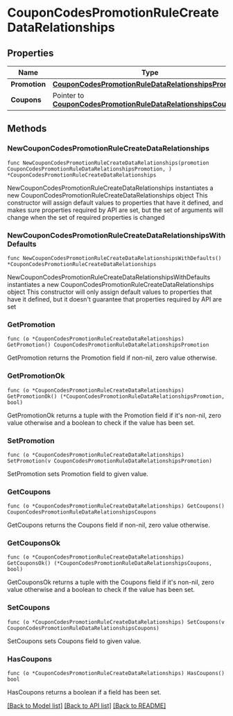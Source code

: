 # CouponCodesPromotionRuleCreateDataRelationships

## Properties

Name | Type | Description | Notes
------------ | ------------- | ------------- | -------------
**Promotion** | [**CouponCodesPromotionRuleDataRelationshipsPromotion**](CouponCodesPromotionRuleDataRelationshipsPromotion.md) |  | 
**Coupons** | Pointer to [**CouponCodesPromotionRuleDataRelationshipsCoupons**](CouponCodesPromotionRuleDataRelationshipsCoupons.md) |  | [optional] 

## Methods

### NewCouponCodesPromotionRuleCreateDataRelationships

`func NewCouponCodesPromotionRuleCreateDataRelationships(promotion CouponCodesPromotionRuleDataRelationshipsPromotion, ) *CouponCodesPromotionRuleCreateDataRelationships`

NewCouponCodesPromotionRuleCreateDataRelationships instantiates a new CouponCodesPromotionRuleCreateDataRelationships object
This constructor will assign default values to properties that have it defined,
and makes sure properties required by API are set, but the set of arguments
will change when the set of required properties is changed

### NewCouponCodesPromotionRuleCreateDataRelationshipsWithDefaults

`func NewCouponCodesPromotionRuleCreateDataRelationshipsWithDefaults() *CouponCodesPromotionRuleCreateDataRelationships`

NewCouponCodesPromotionRuleCreateDataRelationshipsWithDefaults instantiates a new CouponCodesPromotionRuleCreateDataRelationships object
This constructor will only assign default values to properties that have it defined,
but it doesn't guarantee that properties required by API are set

### GetPromotion

`func (o *CouponCodesPromotionRuleCreateDataRelationships) GetPromotion() CouponCodesPromotionRuleDataRelationshipsPromotion`

GetPromotion returns the Promotion field if non-nil, zero value otherwise.

### GetPromotionOk

`func (o *CouponCodesPromotionRuleCreateDataRelationships) GetPromotionOk() (*CouponCodesPromotionRuleDataRelationshipsPromotion, bool)`

GetPromotionOk returns a tuple with the Promotion field if it's non-nil, zero value otherwise
and a boolean to check if the value has been set.

### SetPromotion

`func (o *CouponCodesPromotionRuleCreateDataRelationships) SetPromotion(v CouponCodesPromotionRuleDataRelationshipsPromotion)`

SetPromotion sets Promotion field to given value.


### GetCoupons

`func (o *CouponCodesPromotionRuleCreateDataRelationships) GetCoupons() CouponCodesPromotionRuleDataRelationshipsCoupons`

GetCoupons returns the Coupons field if non-nil, zero value otherwise.

### GetCouponsOk

`func (o *CouponCodesPromotionRuleCreateDataRelationships) GetCouponsOk() (*CouponCodesPromotionRuleDataRelationshipsCoupons, bool)`

GetCouponsOk returns a tuple with the Coupons field if it's non-nil, zero value otherwise
and a boolean to check if the value has been set.

### SetCoupons

`func (o *CouponCodesPromotionRuleCreateDataRelationships) SetCoupons(v CouponCodesPromotionRuleDataRelationshipsCoupons)`

SetCoupons sets Coupons field to given value.

### HasCoupons

`func (o *CouponCodesPromotionRuleCreateDataRelationships) HasCoupons() bool`

HasCoupons returns a boolean if a field has been set.


[[Back to Model list]](../README.md#documentation-for-models) [[Back to API list]](../README.md#documentation-for-api-endpoints) [[Back to README]](../README.md)


